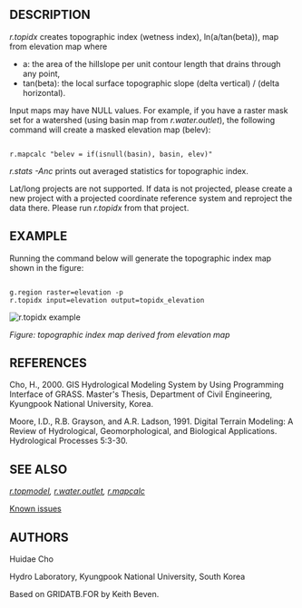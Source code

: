 
## DESCRIPTION

*r.topidx* creates topographic index (wetness index), ln(a/tan(beta)),
map from elevation map where

* a: the area of the hillslope per unit contour length that drains through any
  point,
* tan(beta): the local surface topographic slope (delta vertical) / (delta
  horizontal).

Input maps may have NULL values. For example, if you have a raster mask set
for a watershed (using basin map from *r.water.outlet*), the following
command will create a masked elevation map (belev):

```

r.mapcalc "belev = if(isnull(basin), basin, elev)"

```

*r.stats -Anc* prints out averaged statistics for topographic index.

Lat/long projects are not supported. If data is not projected,
please create a new project with a projected coordinate reference
system and reproject the data there. Please run
*r.topidx* from that project.

## EXAMPLE

Running the command below will generate the topographic index map shown in the
figure:

```

g.region raster=elevation -p
r.topidx input=elevation output=topidx_elevation

```

![r.topidx example](r_topidx.png)

*Figure: topographic index map derived from elevation map*

## REFERENCES

Cho, H., 2000. GIS Hydrological Modeling System by Using Programming Interface
of GRASS. Master's Thesis, Department of Civil Engineering, Kyungpook National
University, Korea.

Moore, I.D., R.B. Grayson, and A.R. Ladson, 1991. Digital Terrain Modeling: A
Review of Hydrological, Geomorphological, and Biological Applications.
Hydrological Processes 5:3-30.

## SEE ALSO

*[r.topmodel](r.topmodel.html),
[r.water.outlet](r.water.outlet.html),
[r.mapcalc](r.mapcalc.html)*

[Known issues](http://idea.isnew.info/r.topidx.html)

## AUTHORS

Huidae Cho

Hydro Laboratory, Kyungpook National University, South Korea

Based on GRIDATB.FOR by Keith Beven.
